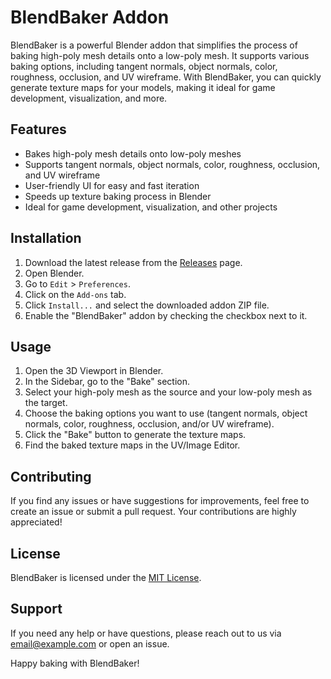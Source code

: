 # BlendBaker Addon

BlendBaker is a powerful Blender addon that simplifies the process of baking high-poly mesh details onto a low-poly mesh. It supports various baking options, including tangent normals, object normals, color, roughness, occlusion, and UV wireframe. With BlendBaker, you can quickly generate texture maps for your models, making it ideal for game development, visualization, and more.

## Features

- Bakes high-poly mesh details onto low-poly meshes
- Supports tangent normals, object normals, color, roughness, occlusion, and UV wireframe
- User-friendly UI for easy and fast iteration
- Speeds up texture baking process in Blender
- Ideal for game development, visualization, and other projects

## Installation

1. Download the latest release from the [Releases](link-to-releases) page.
2. Open Blender.
3. Go to `Edit` > `Preferences`.
4. Click on the `Add-ons` tab.
5. Click `Install...` and select the downloaded addon ZIP file.
6. Enable the "BlendBaker" addon by checking the checkbox next to it.

## Usage

1. Open the 3D Viewport in Blender.
2. In the Sidebar, go to the "Bake" section.
3. Select your high-poly mesh as the source and your low-poly mesh as the target.
4. Choose the baking options you want to use (tangent normals, object normals, color, roughness, occlusion, and/or UV wireframe).
5. Click the "Bake" button to generate the texture maps.
6. Find the baked texture maps in the UV/Image Editor.

## Contributing

If you find any issues or have suggestions for improvements, feel free to create an issue or submit a pull request. Your contributions are highly appreciated!

## License

BlendBaker is licensed under the [MIT License](link-to-license).

## Support

If you need any help or have questions, please reach out to us via [email@example.com](mailto:email@example.com) or open an issue.

Happy baking with BlendBaker!
